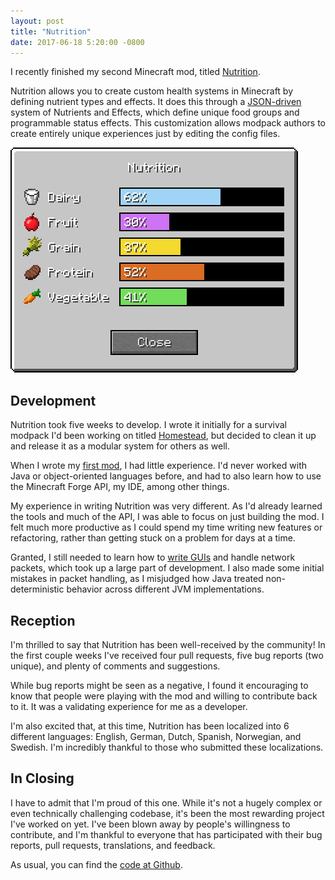 ```yaml
---
layout: post
title: "Nutrition"
date: 2017-06-18 5:20:00 -0800
---
```

I recently finished my second Minecraft mod, titled [Nutrition](https://github.com/WesCook/Nutrition).

Nutrition allows you to create custom health systems in Minecraft by defining nutrient types and effects.  It does this through a [JSON-driven](https://github.com/WesCook/Nutrition/wiki/Configuration) system of Nutrients and Effects, which define unique food groups and programmable status effects.  This customization allows modpack authors to create entirely unique experiences just by editing the config files.

![Nutrition Screenshot](/img/nutrition-gui.png)

## Development

Nutrition took five weeks to develop.  I wrote it initially for a survival modpack I'd been working on titled [Homestead](https://github.com/WesCook/Homestead), but decided to clean it up and release it as a modular system for others as well.

When I wrote my [first mod](/projects/watering-cans/), I had little experience.  I'd never worked with Java or object-oriented languages before, and had to also learn how to use the Minecraft Forge API, my IDE, among other things.

My experience in writing Nutrition was very different.  As I'd already learned the tools and much of the API, I was able to focus on just building the mod.  I felt much more productive as I could spend my time writing new features or refactoring, rather than getting stuck on a problem for days at a time.

Granted, I still needed to learn how to [write GUIs](https://twitter.com/WesCook/status/854989797319819264) and handle network packets, which took up a large part of development.  I also made some initial mistakes in packet handling, as I misjudged how Java treated non-deterministic behavior across different JVM implementations.

## Reception

I'm thrilled to say that Nutrition has been well-received by the community!  In the first couple weeks I've received four pull requests, five bug reports (two unique), and plenty of comments and suggestions.

While bug reports might be seen as a negative, I found it encouraging to know that people were playing with the mod and willing to contribute back to it.  It was a validating experience for me as a developer.

I'm also excited that, at this time, Nutrition has been localized into 6 different languages: English, German, Dutch, Spanish, Norwegian, and Swedish.  I'm incredibly thankful to those who submitted these localizations.

## In Closing

I have to admit that I'm proud of this one.  While it's not a hugely complex or even technically challenging codebase, it's been the most rewarding project I've worked on yet.  I've been blown away by people's willingness to contribute, and I'm thankful to everyone that has participated with their bug reports, pull requests, translations, and feedback.

As usual, you can find the [code at Github](https://github.com/WesCook/Nutrition).
